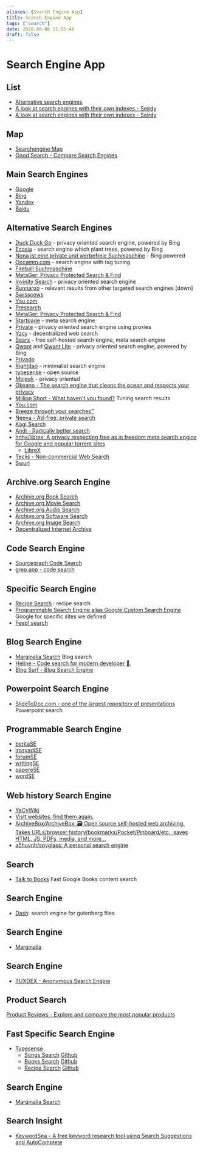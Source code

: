 ```yaml
---
aliases: [Search Engine App]
title: Search Engine App
tags: ["search"]
date: 2020-08-08 11:55:46
draft: false
---
```


# Search Engine App

## List

- [Alternative search engines](https://fabform.io/a/alternative-search-engines)
- [A look at search engines with their own indexes - Seirdy](https://seirdy.one/posts/2021/03/10/search-engines-with-own-indexes/)
- [A look at search engines with their own indexes - Seirdy](https://seirdy.one/posts/2021/03/10/search-engines-with-own-indexes/)

## Map

- [Searchengine Map](https://www.searchenginemap.com/)
- [Gnod Search - Compare Search Engines](https://www.gnod.com/search/)

## Main Search Engines

- [Google](https://www.google.com/)
- [Bing](https://www.bing.com/)
- [Yandex](https://yandex.com/)
- [Baidu](https://www.baidu.com/)

## Alternative Search Engines

- [Duck Duck Go](https://duckduckgo.com/) - privacy oriented search engine, powered by Bing
- [Ecosia](https://www.ecosia.org/?c=en) - search engine which plant trees, powered by Bing
- [Nona ist eine private und werbefreie Suchmaschine](https://www.nona.de/) - Bing powered
- [Occamm.com](https://www.occamm.com/) - search engine with tag tuning
- [Fireball Suchmaschine](https://fireball.de/de)
- [MetaGer: Privacy Protected Search & Find](https://metager.org/)
- [Invinity Search](https://infinitysearch.co/) - privacy oriented search engine
- [Runnaroo](https://www.runnaroo.com/) - relevant results from other targeted search engines [down]
- [Swisscows](https://swisscows.com/?culture=en)
- [You.com](https://you.com/)
- [Presearch](https://presearch.org/)
- [MetaGer: Privacy Protected Search & Find](https://metager.org/)
- [Startpage](https://startpage.com/) - meta search engine
- [Private](https://private.sh/) - privacy oriented search engine using proxies
- [Yacy](https://yacy.net/) - decentralized web search
- [Searx](https://searx.space/) - free self-hosted search engine, meta search engine
- [Qwant](https://www.qwant.com) and [Qwant Lite](https://lite.qwant.com/) - privacy oriented search engine, powered by Bing
- [Privado](https://www.privado.com/)
- [Rightdao](https://rightdao.com/search) - minimalist search engine
- [typesense](https://typesense.org/) - open source
- [Mojeek](https://www.mojeek.com/) - privacy oriented
- [Okeano - The search engine that cleans the ocean and respects your privacy](https://okeano.com/)
- [Million Short - What haven't you found?](https://millionshort.com/) Tuning search results
- [You.com](https://you.com/)
- [Breeze through your searches™](https://breezethat.com/#gsc.tab=0)
- [Neeva - Ad-free, private search](https://neeva.com/)
- [Kagi Search](https://kagi.com/)
- [Andi - Radically better search](https://andisearch.com/)
- [hnhx/librex: A privacy respecting free as in freedom meta search engine for Google and popular torrent sites](https://github.com/hnhx/librex)
    - [LibreX](https://librex.beparanoid.de/)
- [Teclis - Non-commercial Web Search](http://teclis.com/)
- [Swurl](https://swurl.com/)

## Archive.org Search Engine

- [Archive.org Book Search](https://archive.org/details/texts)
- [Archive.org Movie Search](https://archive.org/details/movies)
- [Archive.org Audio Search](https://archive.org/details/audio)
- [Archive.org Software Search](https://archive.org/details/software)
- [Archive.org Image Search](https://archive.org/details/image)
- [Decentralized Internet Archive](https://dweb.archive.org/details/home)

## Code Search Engine

- [Sourcegraph Code Search](https://sourcegraph.com/search)
- [grep.app - code search](https://grep.app/)

## Specific Search Engine

- [Recipe Search](https://recipe-search.typesense.org/) : recipe search
- [Programmable Search Engine alias Google Custom Search Engine](https://programmablesearchengine.google.com/) Google for specific sites we defined
- [Feep! search](https://search.feep.dev/)

## Blog Search Engine

- [Marginalia Search](https://search.marginalia.nu/) Blog search
- [Heline - Code search for modern developer 🚀.](https://heline.dev/)
- [Blog Surf - Blog Search Engine](https://blogsurf.io/)

## Powerpoint Search Engine

- [SlideToDoc.com - one of the largest repository of presentations](https://slidetodoc.com/) Powerpoint search

## Programmable Search Engine

- [beritaSE](https://cse.google.com/cse?cx=011891153054809598175:t6yq5j3glzk#gsc.tab=0&gsc.sort=date)
- [irosyadiSE](https://cse.google.com/cse?cx=2930d59c835059502)
- [forumSE](https://cse.google.com/cse?cx=f877569f8868038c9)
- [writingSE](https://cse.google.com/cse?cx=6d49738c752dd4ec5)
- [papereSE](https://cse.google.com/cse?cx=dfc1a088718cfdfb1)
- [wordSE](https://cse.google.com/cse?cx=7b2d4a903688b4bf5)

## Web history Search Engine

- [YaCyWiki](https://wiki.yacy.net/index.php/Hauptseite)
- [Visit websites, find them again.](https://www.browserparrot.com/)
- [ArchiveBox/ArchiveBox: 🗃 Open source self-hosted web archiving. Takes URLs/browser history/bookmarks/Pocket/Pinboard/etc., saves HTML, JS, PDFs, media, and more...](https://github.com/ArchiveBox/ArchiveBox)
- [a5huynh/spyglass: A personal search engine](https://github.com/a5huynh/spyglass#installation)

## Search

- [Talk to Books](https://books.google.com/talktobooks/) Fast Google Books content search

## Search Engine

- [Dash](https://gutensearch.com/): search engine for gutenberg files

## Search Engine

- [Marginalia](https://www.marginalia.nu/)

## Search Engine

- [TUXDEX - Anonymous Search Engine](https://www.tuxdex.com/)

## Product Search

[Product Reviews - Explore and compare the most popular products](https://looria.com/)

## Fast Specific Search Engine

- [Typesense](https://github.com/typesense/typesense)
    - [Songs Search](https://songs-search.typesense.org/) [Github](https://github.com/typesense/showcase-songs-search)
    - [Books Search](https://books-search.typesense.org/) [Github](https://github.com/typesense/showcase-books-search)
    - [Recipe Search](https://recipe-search.typesense.org/) [Github](https://github.com/typesense/showcase-recipe-search)

## Search Engine

- [Marginalia Search](https://search.marginalia.nu/)

## Search Insight

- [KeywordSea - A free keyword research tool using Search Suggestions and AutoComplete](https://keywordsea.com/)
